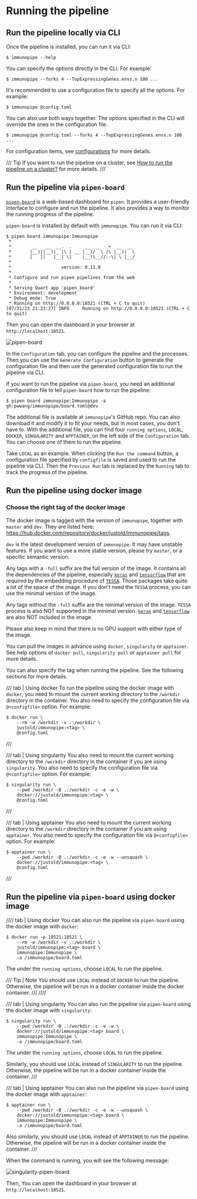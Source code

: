 # Running the pipeline

## Run the pipeline locally via CLI

Once the pipeline is installed, you can run it via CLI:

```shell
$ immunopipe --help
```

You can specify the options directly in the CLI. For example:

```shell
$ immunopipe --forks 4 --TopExpressingGenes.envs.n 100 ...
```

It's recommended to use a configuration file to specify all the options. For example:

```shell
$ immunopipe @config.toml
```

You can also use both ways together. The options specified in the CLI will override the ones in the configuration file.

```shell
$ immunopipe @config.toml --forks 4 --TopExpressingGenes.envs.n 100 ...
```

For configuration items, see [configurations](./configurations.md) for more details.

/// Tip
If you want to run the pipeline on a cluster, see [How to run the pipeline on a cluster?](./faq.md#how-to-run-the-pipeline-on-a-cluster) for more details.
///

## Run the pipeline via `pipen-board`

[`pipen-board`](https://github.com/pwwang/pipen-board) is a web-based dashboard for `pipen`. It provides a user-friendly interface to configure and run the pipeline. It also provides a way to monitor the running progress of the pipeline.

`pipen-board` is installed by default with `immunopipe`. You can run it via CLI:

```shell
$ pipen board immunopipe:Immunopipe
 *
 *        __   __  __.  .     __  __   +  __  __
 *       |__)||__)|_ |\ | __ |__)/  \ /\ |__)|  \
 *       |   ||   |__| \|    |__)\__//--\| \ |__/
 *
 *                   version: 0.11.0
 *
 * Configure and run pipen pipelines from the web
 *
 * Serving Quart app 'pipen_board'
 * Environment: development
 * Debug mode: True
 * Running on http://0.0.0.0:18521 (CTRL + C to quit)
[07/31/23 21:23:27] INFO     Running on http://0.0.0.0:18521 (CTRL + C to quit)
```

Then you can open the dashboard in your browser at `http://localhost:18521`.

![pipen-board](pipen-board.gif)

In the `Configuration` tab, you can configure the pipeline and the processes. Then you can use the `Generate Configuration` button to generate the configuration file and then use the generated configuration file to run the pipeline via CLI.

If you want to run the pipeline via `pipen-board`, you need an additional configuration file to tell `pipen-board` how to run the pipeline:

```shell
$ pipen board immunopipe:Immunopipe -a gh:pwwang/immunopipe/board.toml@dev
```

The additional file is available at `immunopipe`'s GitHub repo. You can also download it and modify it to fit your needs, but in most cases, you don't have to. With the additional file, you can find four `running options`, `LOCAL`, `DOCKER`, `SINGULARITY` and `APPTAINER`, on the left side of the `Configuration` tab. You can choose one of them to run the pipeline.

Take `LOCAL` as an example. When clicking the `Run the command` button, a configuration file specified by `configfile` is saved and used to run the pipeline via CLI. Then the `Previous Run` tab is replaced by the `Running` tab to track the progress of the pipeline.

## Run the pipeline using docker image

### Choose the right tag of the docker image

The docker image is tagged with the version of `immunopipe`, together with `master` and `dev`. They are listed here: <https://hub.docker.com/repository/docker/justold/immunopipe/tags>.

`dev` is the latest development version of `immunopipe`. It may have unstable features. If you want to use a more stable version, please try `master`, or a specific semantic version.

Any tags with a `-full` suffix are the full version of the image. It contains all the dependencies of the pipeline, especially [`keras`](https://pypi.org/project/keras/) and [`tensorflow`](https://pypi.org/project/tensorflow/) that are required by the embedding procedure of [`TESSA`](processes/TESSA.md). Those packages take quite a lot of the space of the image. If you don't need the `TESSA` process, you can use the minimal version of the image.

Any tags without the `-full` suffix are the minimal version of the image. `TESSA` process is also NOT supported in the minimal version. [`keras`](https://pypi.org/project/keras/) and [`tensorflow`](https://pypi.org/project/tensorflow/) are also NOT included in the image.

Please also keep in mind that there is no GPU support with either type of the image.

You can pull the images in advance using `docker`, `singularity` or `apptainer`. See help options of `docker pull`, `singularity pull` or `apptainer pull` for more details.

You can also specify the tag when running the pipeline. See the following sections for more details.

/// tab | Using docker
To run the pipeline using the docker image with `docker`, you need to mount the current working directory to the `/workdir` directory in the container. You also need to specify the configuration file via `@<configfile>` option. For example:

```shell
$ docker run \
    --rm -w /workdir -v .:/workdir \
    justold/immunopipe:<tag> \
    @config.toml
```
///

/// tab | Using singularity
You also need to mount the current working directory to the `/workdir` directory in the container if you are using `singularity`. You also need to specify the configuration file via `@<configfile>` option. For example:

```shell
$ singularity run \
    --pwd /workdir -B .:/workdir -c -e -w \
    docker://justold/immunopipe:<tag> \
    @config.toml
```
///

/// tab | Using apptainer
You also need to mount the current working directory to the `/workdir` directory in the container if you are using `apptainer`. You also need to specify the configuration file via `@<configfile>` option. For example:

```shell
$ apptainer run \
    --pwd /workdir -B .:/workdir -c -e -w --unsquash \
    docker://justold/immunopipe:<tag> \
    @config.toml
```
///

## Run the pipeline via `pipen-board` using docker image

//// tab | Using docker
You can also run the pipeline via `pipen-board` using the docker image with `docker`:

```shell
$ docker run -p 18521:18521 \
    --rm -w /workdir -v .:/workdir \
    justold/immunopipe:<tag> board \
    immunopipe:Immunopipe \
    -a /immunopipe/board.toml
```

The under the `running options`, choose `LOCAL` to run the pipeline.

/// Tip | Note
You should use `LOCAL` instead of `DOCKER` to run the pipeline. Otherwise, the pipeline will be run in a docker container inside the docker container.
///
////

/// tab | Using singularity
You can also run the pipeline via `pipen-board` using the docker image with `singularity`:

```shell
$ singularity run \
    --pwd /workdir -B .:/workdir -c -e -w \
    docker://justold/immunopipe:<tag> board \
    immunopipe:Immunopipe \
    -a /immunopipe/board.toml
```

The under the `running options`, choose `LOCAL` to run the pipeline.

Similarly, you should use `LOCAL` instead of `SINGULARITY` to run the pipeline. Otherwise, the pipeline will be run in a docker container inside the container.
///

/// tab | Using apptainer
You can also run the pipeline via `pipen-board` using the docker image with `apptainer`:

```shell
$ apptainer run \
    --pwd /workdir -B .:/workdir -c -e -w --unsquash \
    docker://justold/immunopipe:<tag> board \
    immunopipe:Immunopipe \
    -a /immunopipe/board.toml
```

Also similarly, you should use `LOCAL` instead of `APPTAINER` to run the pipeline. Otherwise, the pipeline will be run in a docker container inside the container.
///

When the command is running, you will see the following message:

![singularity-pipen-board](singularity-pipen-board.png)

Then, You can open the dashboard in your browser at `http://localhost:18521`.
